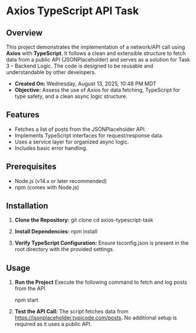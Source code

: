 # Axios TypeScript API Task

## Overview
This project demonstrates the implementation of a network/API call using **Axios** with **TypeScript**. It follows a clean and extensible structure to fetch data from a public API (JSONPlaceholder) and serves as a solution for Task 3 – Backend Logic. The code is designed to be reusable and understandable by other developers.

- **Created On:** Wednesday, August 13, 2025, 10:48 PM MDT
- **Objective:** Assess the use of Axios for data fetching, TypeScript for type safety, and a clean async logic structure.

## Features
- Fetches a list of posts from the JSONPlaceholder API.
- Implements TypeScript interfaces for request/response data.
- Uses a service layer for organized async logic.
- Includes basic error handling.

## Prerequisites
- Node.js (v14.x or later recommended)
- npm (comes with Node.js)

## Installation

1. **Clone the Repository:**
   git clone <your-repo-url>
   cd axios-typescript-task

2. **Install Dependencies:** 
   npm install

3. **Verify TypeScript Configuration:**
    Ensure tsconfig.json is present in the root directory with the provided settings.

## Usage
1. **Run the Project**
    Execute the following command to fetch and log posts from the API

    npm start

2. **Test the API Call:**
    The script fetches data from https://jsonplaceholder.typicode.com/posts. No additional setup is required as it uses a public API.






